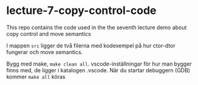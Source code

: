 # lecture-7-copy-control-code
This repo contains the code used in the the seventh lecture demo about copy control and move semantics 

I mappen `src` ligger de två filerna med kodexempel på hur ctor-dtor fungerar och move semantics.

Bygg med make, `make clean all`. vscode-inställningar för hur man bygger finns med, de ligger i katalogen .vscode. När du startar debuggern (GDB) kommer `make all` köras 
